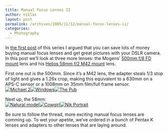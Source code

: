 ```yaml
---
title: Manual Focus Lenses II
author: niklas
layout: post
permalink: /archives/2005/11/12/manual-focus-lenses-ii/
categories:
  - Photography
---
```

<p>In <a href="http://blog.saers.com/archives/2005/10/16/mf-what-is-available/">the first post</a> of this series I argued that you can save lots of money buying manual focus lenses and get great pictures with your DSLR camera. In this post we&#8217;ll look at three more lenses: the Mogens&#8217; <a href="http://photos.saers.com/archives/category/manual-focus-lenses/500mm/">500mm f/8 FD mount</a> lens and his <a href="http://photos.saers.com/archives/category/manual-focus-lenses/58mm/">Helios 58mm f/2 M42 mount</a> lens.</p>
<p>First one out is the 500mm. Since it&#8217;s a M42 lens, the adapter steals 1/3 stop of light and gives a 1.26x crop, making this equivalent to a 630mm on a APS-C sensor or a 1008mm on 35mm film/full frame sensor.<br />
<a href="http://photos.saers.com/archives/2005/10/29/michael-2/"><img src="/photoblog/MG_1430.thumb.jpg" alt="Michael 2" title="Michael 2"/></a><a href="http://saers.com/~mogens/index.php?showimage=16" class="broken_link"><img src="http://saers.com/~mogens/thumbnails/thumb_20051029011121_reflections.jpg" alt="Windows" title="Windows"/></a><a href="http://saers.com/~mogens/index.php?showimage=20" class="broken_link"><img src="http://saers.com/~mogens/thumbnails/thumb_20051110163746_kroen.jpg" alt="The Pub" title="The Pub"/></a></p>
<p>Next up, the 58mm:<br />
<a href="http://photos.saers.com/archives/2005/10/19/natural-model/"><img src="http://blog.saers.com/photos/albums/mogens/MG_1303_1.thumb.jpg" alt="Natural model" title="Natural model"/></a><a href="http://photos.saers.com/archives/2005/10/22/cowgirl/"><img src="http://blog.saers.com/photos/albums/mogens/MG_1323.thumb.jpg" alt="Cowgirl" title="Cowgirl"/></a><a href="http://photos.saers.com/archives/2005/10/23/nik-portrait/"><img src="http://blog.saers.com/photos/albums/mogens/MG_1657.thumb.jpg" title="Nik Portrait" alt="Nik Portrait"/></a></p>
<p>Be sure to follow the thread, more exciting manual focus lenses are comming up. To wet your apetite, we&#8217;ve ordered in a bunch of Pentax K lenses and adapters to other lenses that are laying around.</p>

